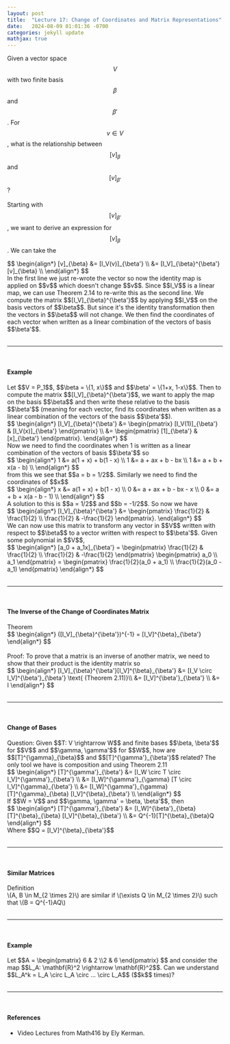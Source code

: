 ```yaml
---
layout: post
title:  "Lecture 17: Change of Coordinates and Matrix Representations"
date:   2024-08-09 01:01:36 -0700
categories: jekyll update
mathjax: true
---
```

Given a vector space $$V$$ with two finite basis $$\beta$$ and $$\beta'$$. For $$v \in V$$, what is the relationship between $$[v]_{\beta}$$ and $$[v]_{\beta'}$$?
<br>
<br>
Starting with $$[v]_{\beta'}$$, we want to derive an expression for $$[v]_{\beta}$$. We can take the 
<div>
$$
\begin{align*}
[v]_{\beta} &= [I_V(v)]_{\beta'} \\
           &= [I_V]_{\beta}^{\beta'}[v]_{\beta} \\
\end{align*}
$$
</div>
In the first line we just re-wrote the vector so now the identity map is applied on $$v$$ which doesn't change $$v$$. Since $$I_V$$ is a linear map, we can use Theorem 2.14 to re-write this as the second line. We compute the matrix $$[I_V]_{\beta}^{\beta'}$$ by applying $$I_V$$ on the basis vectors of $$\beta$$. But since it's the identity transformation then the vectors in $$\beta$$ will not change. We then find the coordinates of each vector when written as a linear combination of the vectors of basis $$\beta'$$.
<br>
<br>
<hr>
<br>
<!------------------------------------------------------------------------------------>
<h4><b>Example</b></h4>
Let $$V = P_1$$, $$\beta = \{1, x\}$$ and $$\beta' = \{1+x, 1-x\}$$. Then to compute the matrix $$[I_V]_{\beta}^{\beta'}$$, we want to apply the map on the basis $$\beta$$ and then write these relative to the basis $$\beta'$$ (meaning for each vector, find its coordinates when written as a linear combination of the vectors of the basis $$\beta'$$).
<div>
$$
\begin{align*}
[I_V]_{\beta}^{\beta'} &= 
\begin{pmatrix}
[I_V(1)]_{\beta'} & [I_V(x)]_{\beta'}
\end{pmatrix} \\
&=
\begin{pmatrix}
[1]_{\beta'} & [x]_{\beta'}
\end{pmatrix}.
\end{align*}
$$
</div>
Now we need to find the coordinates when 1 is written as a linear combination of the vectors of basis $$\beta'$$ so
<div>
$$
\begin{align*}
1 &= a(1 + x) + b(1 - x) \\
1 &= a + ax + b - bx \\
1 &= a + b + x(a - b) \\
\end{align*}
$$
</div>
from this we see that $$a = b = 1/2$$. Similarly we need to find the coordinates of $$x$$
<div>
$$
\begin{align*}
x &= a(1 + x) + b(1 - x) \\
0 &= a + ax + b - bx - x \\
0 &= a + b + x(a - b - 1) \\
\end{align*}
$$
</div>
A solution to this is $$a = 1/2$$ and $$b = -1/2$$. So now we have
<div>
$$
\begin{align*}
[I_V]_{\beta}^{\beta'} &= 
\begin{pmatrix}
\frac{1}{2} & \frac{1}{2} \\
\frac{1}{2} & -\frac{1}{2}
\end{pmatrix}.
\end{align*}
$$
</div>
We can now use this matrix to transform any vector in $$V$$ written with respect to $$\beta$$ to a vector written with respect to $$\beta'$$. Given some polynomial in $$V$$,
<div>
$$
\begin{align*}
[a_0 + a_1x]_{\beta'} = 
\begin{pmatrix}
\frac{1}{2} & \frac{1}{2} \\
\frac{1}{2} & -\frac{1}{2}
\end{pmatrix}
\begin{pmatrix}
a_0 \\
a_1
\end{pmatrix}
=
\begin{pmatrix}
\frac{1}{2}(a_0 + a_1) \\
\frac{1}{2}(a_0 - a_1)
\end{pmatrix}
\end{align*}
$$
</div>
<br>
<hr>
<br>
<!------------------------------------------------------------------------------------>
<h4><b>The Inverse of the Change of Coordinates Matrix</b></h4>
<div class="purdiv">
Theorem
</div>
<div class="purbdiv">
	$$
	\begin{align*}
([I_V]_{\beta}^{\beta'})^{-1} = [I_V]^{\beta}_{\beta'}
    \end{align*}
	$$
</div>
<br>
Proof: To prove that a matrix is an inverse of another matrix, we need to show that their product is the identity matrix so
<div>
$$
\begin{align*}
[I_V]_{\beta}^{\beta'}[I_V]^{\beta}_{\beta'} &= [I_V \circ I_V]^{\beta'}_{\beta'} \text{ (Theorem 2.11)}\\
 &= [I_V]^{\beta'}_{\beta'} \\
 &= I
\end{align*}
$$
</div>
<br>
<hr>
<br>
<!------------------------------------------------------------------------------------>
<h4><b>Change of Bases</b></h4>
Question: Given $$T: V \rightarrow W$$ and finite bases $$\beta, \beta'$$ for $$V$$ and $$\gamma, \gamma'$$ for $$W$$, how are $$[T]^{\gamma}_{\beta}$$ and $$[T]^{\gamma'}_{\beta'}$$ related? The only tool we have is composition and using Theorem 2.11 
<div>
$$
\begin{align*}
[T]^{\gamma'}_{\beta'} &= [I_W \circ T \circ I_V]^{\gamma'}_{\beta'} \\
	&= [I_W]^{\gamma'}_{\gamma}  [T \circ I_V]^{\gamma}_{\beta'} \\
	&= [I_W]^{\gamma'}_{\gamma}  [T]^{\gamma}_{\beta} [I_V]^{\beta}_{\beta'} \\
\end{align*}
$$
</div>
If $$W = V$$ and $$\gamma, \gamma' = \beta, \beta'$$, then
<div>
$$
\begin{align*}
[T]^{\gamma'}_{\beta'} &= [I_W]^{\beta'}_{\beta}  [T]^{\beta}_{\beta} [I_V]^{\beta}_{\beta'} \\
						&= Q^{-1}[T]^{\beta}_{\beta}Q
\end{align*}
$$
</div>
Where $$Q = [I_V]^{\beta}_{\beta'}$$
<br>
<br>
<hr>
<br>
<!------------------------------------------------------------------------------------>
<h4><b>Similar Matrices</b></h4>
<div class="bdiv">
Definition
</div>
<div class="bbdiv">
	\(A, B \in M_{2 \times 2}\) are similar if \(\exists Q \in M_{2 \times 2}\) such that \(B = Q^{-1}AQ\)
</div>
<br>
<hr>
<br>
<!------------------------------------------------------------------------------------>
<h4><b>Example</b></h4>
Let $$A =  \begin{pmatrix} 6 & 2 \\2 & 6 \end{pmatrix} $$ and consider the map $$L_A: \mathbf{R}^2 \rightarrow \mathbf{R}^2$$. Can we understand $$L_A^k = L_A \circ L_A \circ ... \circ L_A$$ ($$k$$ times)?




<br>
<br>
<hr>
<br>
<!------------------------------------------------------------------------------------>
<h4><b>References</b></h4>
<ul>
<li>Video Lectures from Math416 by Ely Kerman.</li>
</ul>






















